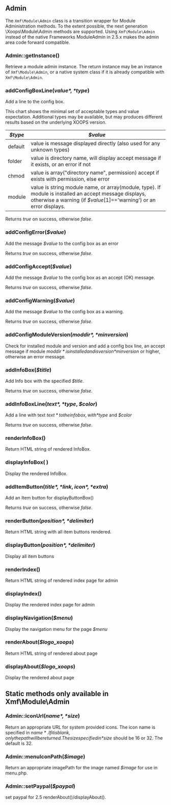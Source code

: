 ## Admin

The `Xmf\Module\Admin` class is a transition wrapper for Module Administration methods. To the extent
possible, the next generation \Xoops\Module\Admin methods are supported. Using `Xmf\Module\Admin` instead
of the native Frameworks ModuleAdmin in 2.5.x makes the admin area code forward compatible.

### Admin::getInstance()

Retrieve a module admin instance. The return instance may be an instance of `Xmf\Module\Admin`,
or a native system class if it is already compatible with `Xmf\Module\Admin`.

### addConfigBoxLine(*$value*, *$type*)

Add a line to the config box.

This chart shows the minimal set of acceptable types and value expectation.
Additional types may be available, but may produces different results based on the underlying XOOPS version.

| *$type* | *$value* |
|---------|----------|
| default | value is message displayed directly (also used for any unknown types)|
| folder  | value is directory name, will display accept message if it exists, or an error if not |
| chmod   | value is array("directory name", permission) accept if exists with permission, else error |
| module  | value is string module name, or array(module, type). If module is installed an accept message displays, otherwise a warning (if *$value*[1]=='warning') or an error displays. |

Returns *true* on success, otherwise *false*.

### addConfigError(*$value*)

Add the message *$value* to the config box as an error

Returns *true* on success, otherwise *false*.

### addConfigAccept(*$value*)

Add the message *$value* to the config box as an accept (OK) message.

Returns *true* on success, otherwise *false*.

### addConfigWarning(*$value*)

Add the message *$value* to the config box as a warning.

Returns *true* on success, otherwise *false*.

### addConfigModuleVersion(*$moddir*, *$minversion*)
Check for installed module and version and add a config box line, an accept message if module *$moddir* is
installed and is version *$minversion* or higher, otherwise an error message.

### addInfoBox(*$title*)
Add Info box with the specified *$title*.

Returns *true* on success, otherwise *false*.

### addInfoBoxLine(*$text*, *$type*, *$color*)

Add a line with text *$text* to the info box, with *$type* and *$color*

Returns *true* on success, otherwise *false*.

### renderInfoBox()

Return HTML string of rendered InfoBox.

### displayInfoBox( )

Display the rendered InfoBox.

### addItemButton(*$title*, *$link*, *$icon*, *$extra*)

Add an Item button for displayButtonBox()

Returns *true* on success, otherwise *false*.

### renderButton(*$position*, *$delimiter*)

Return HTML string with all item buttons rendered.

### displayButton(*$position*, *$delimiter*)

Display all item buttons

### renderIndex()

Return HTML string of rendered index page for admin

### displayIndex()

Display the rendered index page for admin

### displayNavigation(*$menu*)
Display the navigation menu for the page *$menu*

### renderAbout(*$logo_xoops*)

Return HTML string of rendered about page

### displayAbout(*$logo_xoops*)
Display the rendered about  page

## Static methods only available in Xmf\Module\Admin

### Admin::iconUrl(*$name*, *$size*)
Return an appropriate URL for system provided icons. The icon name is specified in *$name*. If it is blank,
only the path will be returned. The size specified in *$size* should be 16 or 32. The default is 32.

### Admin::menuIconPath(*$image*)
Return an appropriate imagePath for the image named *$image* for use in menu.php.

### Admin::setPaypal(*$paypal*)
set paypal for 2.5 renderAbout()/displayAbout().

